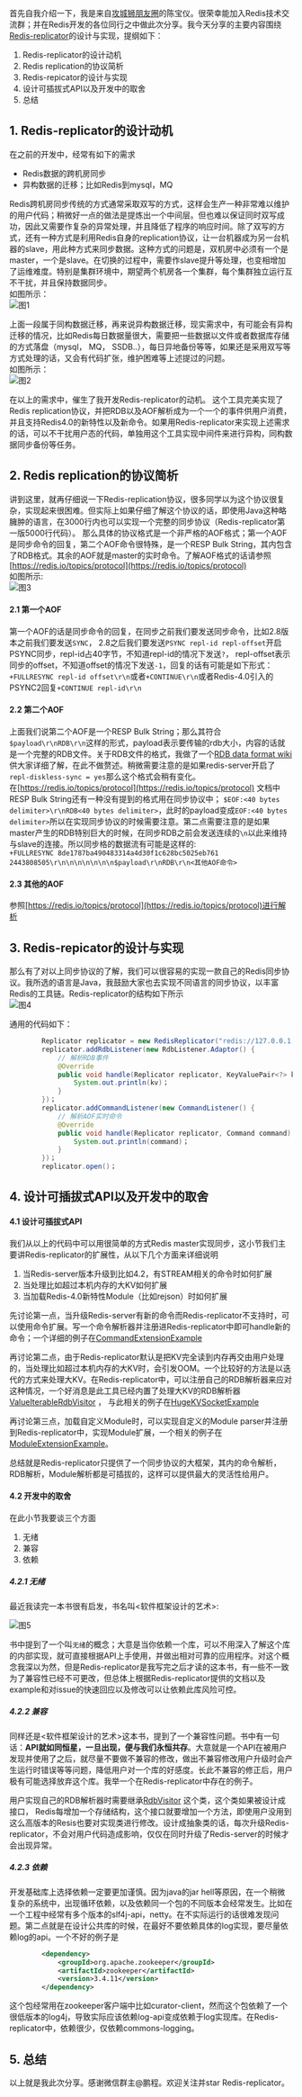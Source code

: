 首先自我介绍一下，我是来自[攻城狮朋友圈](http://www.moilioncircle.com/)的陈宝仪。很荣幸能加入Redis技术交流群；并在Redis开发的各位同行之中做此次分享。我今天分享的主要内容围绕[Redis-replicator](https://github.com/leonchen83/redis-replicator)的设计与实现，提纲如下：  
  
1. Redis-replicator的设计动机
2. Redis replication的协议简析
3. Redis-repicator的设计与实现
4. 设计可插拔式API以及开发中的取舍
5. 总结

## 1. Redis-replicator的设计动机

在之前的开发中，经常有如下的需求  
  
* Redis数据的跨机房同步
* 异构数据的迁移；比如Redis到mysql，MQ

Redis跨机房同步传统的方式通常采取双写的方式，这样会生产一种非常难以维护的用户代码；稍微好一点的做法是提炼出一个中间层。但也难以保证同时双写成功，因此又需要作复杂的异常处理，并且降低了程序的响应时间。除了双写的方式，还有一种方式是利用Redis自身的replication协议，让一台机器成为另一台机器的slave，用此种方式来同步数据。这种方式的问题是，双机房中必须有一个是master，一个是slave。在切换的过程中，需要作slave提升等处理，也变相增加了运维难度。特别是集群环境中，期望两个机房各一个集群，每个集群独立运行互不干扰，并且保持数据同步。  
如图所示：  
![图1](./img1.png)
  
上面一段属于同构数据迁移，再来说异构数据迁移，现实需求中，有可能会有异构迁移的情况，比如Redis每日数据量很大，需要把一些数据以文件或者数据库存储的方式落盘（mysql， MQ， SSDB..），每日异地备份等等，如果还是采用双写等方式处理的话，又会有代码扩张，维护困难等上述提过的问题。  
如图所示：  
![图2](./img2.jpg)
  
在以上的需求中，催生了我开发Redis-replicator的动机。 这个工具完美实现了Redis replication协议，并把RDB以及AOF解析成为一个一个的事件供用户消费，并且支持Redis4.0的新特性以及新命令。如果用Redis-replicator来实现上述需求的话，可以不干扰用户态的代码，单独用这个工具实现中间件来进行异构，同构数据同步备份等任务。  

## 2. Redis replication的协议简析

讲到这里，就再仔细说一下Redis-replication协议，很多同学以为这个协议很复杂，实现起来很困难。但实际上如果仔细了解这个协议的话，即使用Java这种略臃肿的语言，在3000行内也可以实现一个完整的同步协议（Redis-replicator第一版5000行代码）。
那么具体的协议格式是一个非严格的AOF格式；第一个AOF是同步命令的回复，第二个AOF命令很特殊，是一个RESP Bulk String，其内包含了RDB格式。其余的AOF就是master的实时命令。了解AOF格式的话请参照[https://redis.io/topics/protocol](https://redis.io/topics/protocol)  
如图所示:  
![图3](./img3.png)  

#### 2.1 第一个AOF
第一个AOF的话是同步命令的回复，在同步之前我们要发送同步命令，比如2.8版本之前我们要发送`SYNC`， 2.8之后我们要发送`PSYNC repl-id repl-offset`开启PSYNC同步，repl-id占40字节，不知道repl-id的情况下发送`?`， repl-offset表示同步的offset，不知道offset的情况下发送`-1`，回复的话有可能是如下形式：`+FULLRESYNC repl-id offset\r\n`或者`+CONTINUE\r\n`或者Redis-4.0引入的PSYNC2回复`+CONTINUE repl-id\r\n`  

#### 2.2 第二个AOF
上面我们说第二个AOF是一个RESP Bulk String；那么其符合`$payload\r\nRDB\r\n`这样的形式，payload表示要传输的rdb大小，内容的话就是一个完整的RDB文件。关于RDB文件的格式，我做了一个[RDB data format wiki](https://github.com/leonchen83/redis-replicator/wiki/RDB-dump-data-format)供大家详细了解，在此不做赘述。稍微需要注意的是如果redis-server开启了`repl-diskless-sync = yes`那么这个格式会稍有变化。  
在[https://redis.io/topics/protocol](https://redis.io/topics/protocol) 文档中RESP Bulk String还有一种没有提到的格式用在同步协议中； `$EOF:<40 bytes delimiter>\r\nRDB<40 bytes delimiter>`，此时的payload变成`EOF:<40 bytes delimiter>`所以在实现同步协议的时候需要注意。第二点需要注意的是如果master产生的RDB特别巨大的时候，在同步RDB之前会发送连续的`\n`以此来维持与slave的连接。所以同步格的数据流有可能是这样的:  
`+FULLRESYNC 8de1787ba490483314a4d30f1c628bc5025eb761 2443808505\r\n\n\n\n\n\n\n$payload\r\nRDB\r\n<其他AOF命令>`

#### 2.3 其他的AOF
参照[https://redis.io/topics/protocol](https://redis.io/topics/protocol)进行解析

## 3. Redis-repicator的设计与实现

那么有了对以上同步协议的了解，我们可以很容易的实现一款自己的Redis同步协议。我所选的语言是Java，我鼓励大家也去实现不同语言的同步协议，以丰富Redis的工具链。Redis-replicator的结构如下所示  
![图4](./img4.png)  

通用的代码如下：

```java
        Replicator replicator = new RedisReplicator("redis://127.0.0.1:6379")；
        replicator.addRdbListener(new RdbListener.Adaptor() {
            // 解析RDB事件
            @Override
            public void handle(Replicator replicator, KeyValuePair<?> kv) {
                System.out.println(kv)；
            }
        })；
        replicator.addCommandListener(new CommandListener() {
            // 解析AOF实时命令
            @Override
            public void handle(Replicator replicator, Command command) {
                System.out.println(command)；
            }
        })；
        replicator.open()；
```

## 4. 设计可插拔式API以及开发中的取舍

#### 4.1 设计可插拔式API
我们从以上的代码中可以用很简单的方式Redis master实现同步，这小节我们主要讲Redis-replicator的扩展性，从以下几个方面来详细说明  
  
1. 当Redis-server版本升级到比如4.2，有STREAM相关的命令时如何扩展
2. 当处理比如超过本机内存的大KV如何扩展
3. 当加载Redis-4.0新特性Module（比如rejson）时如何扩展

先讨论第一点，当升级Redis-server有新的命令而Redis-replicator不支持时，可以使用命令扩展。写一个命令解析器并注册进Redis-replicator中即可handle新的命令；一个详细的例子在[CommandExtensionExample](https://github.com/leonchen83/redis-replicator/blob/master/examples/com/moilioncircle/examples/extension/CommandExtensionExample.java)  
  
再讨论第二点，由于Redis-replicator默认是把KV完全读到内存再交由用户处理的，当处理比如超过本机内存的大KV时，会引发OOM。一个比较好的方法是以迭代的方式来处理大KV。在Redis-replicator中，可以注册自己的RDB解析器来应对这种情况，一个好消息是此工具已经内置了处理大KV的RDB解析器[ValueIterableRdbVisitor](https://github.com/leonchen83/redis-replicator/blob/master/src/main/java/com/moilioncircle/redis/replicator/rdb/iterable/ValueIterableRdbVisitor.java) ，
与此相关的例子在[HugeKVSocketExample](https://github.com/leonchen83/redis-replicator/blob/master/examples/com/moilioncircle/examples/huge/HugeKVSocketExample.java)  
  
再讨论第三点，加载自定义Module时，可以实现自定义的Module parser并注册到Redis-replicator中，实现Module扩展，一个相关的例子在[ModuleExtensionExample](https://github.com/leonchen83/redis-replicator/blob/master/examples/com/moilioncircle/examples/extension/ModuleExtensionExample.java)。  
  
总结就是Redis-replicator只提供了一个同步协议的大框架，其内的命令解析，RDB解析，Module解析都是可插拔的，这样可以提供最大的灵活性给用户。  
  
#### 4.2 开发中的取舍
在此小节我要谈三个方面  
  
1. 无绪
2. 兼容
3. 依赖

##### 4.2.1 无绪
最近我读完一本书很有启发，书名叫<软件框架设计的艺术>:  

![图5](./img5.png)  

书中提到了一个叫`无绪`的概念；大意是当你依赖一个库，可以不用深入了解这个库的内部实现，就可直接根据API上手使用，并做出相对可靠的应用程序。对这个概念我深以为然，但是Redis-replicator是我写完之后才读的这本书，有一些不一致为了兼容性已经不可更改，但总体上根据Redis-replicator提供的文档以及example和对issue的快速回应以及修改可以让依赖此库风险可控。

##### 4.2.2 兼容
同样还是<软件框架设计的艺术>这本书，提到了一个兼容性问题。书中有一句话：**API就如同恒星，一旦出现，便与我们永恒共存**。大意就是一个API在被用户发现并使用了之后，就尽量不要做不兼容的修改，做出不兼容修改用户升级时会产生运行时错误等等问题，降低用户对一个库的好感度。长此不兼容的修正后，用户极有可能选择放弃这个库。我举一个在Redis-replicator中存在的例子。  
  
用户实现自己的RDB解析器时需要继承[RdbVisitor](https://github.com/leonchen83/redis-replicator/blob/master/src/main/java/com/moilioncircle/redis/replicator/rdb/RdbVisitor.java) 这个类，这个类如果被设计成接口， Redis每增加一个存储结构，这个接口就要增加一个方法，即使用户没用到这么高版本的Resis也要对实现类进行修改。设计成抽象类的话，每次升级Redis-replicator，不会对用户代码造成影响，仅仅在同时升级了Redis-server的时候才会出现异常。

##### 4.2.3 依赖
开发基础库上选择依赖一定要更加谨慎。因为java的jar hell等原因，在一个稍微复杂的系统中，出现循环依赖，以及依赖同一个包的不同版本会经常发生。比如在一个工程中经常有多个版本的slf4j-api，netty。在不实际运行的话很难发现问题。第二点就是在设计公共库的时候，在最好不要依赖具体的log实现，要尽量依赖log的api。一个不好的例子是
```xml
        <dependency>
            <groupId>org.apache.zookeeper</groupId>
            <artifactId>zookeeper</artifactId>
            <version>3.4.11</version>
        </dependency>
```
这个包经常用在zookeeper客户端中比如curator-client，然而这个包依赖了一个很低版本的log4j，导致实际应该依赖log-api变成依赖于log实现库。在Redis-replicator中，依赖很少，仅依赖commons-logging。

## 5. 总结
以上就是我此次分享。感谢微信群主@鹏程。欢迎关注并star Redis-replicator。


